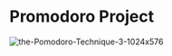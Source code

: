 # Promodoro Project
![the-Pomodoro-Technique-3-1024x576](https://user-images.githubusercontent.com/69774407/119627841-39e79100-be15-11eb-9739-5952a0d4d39f.png)
